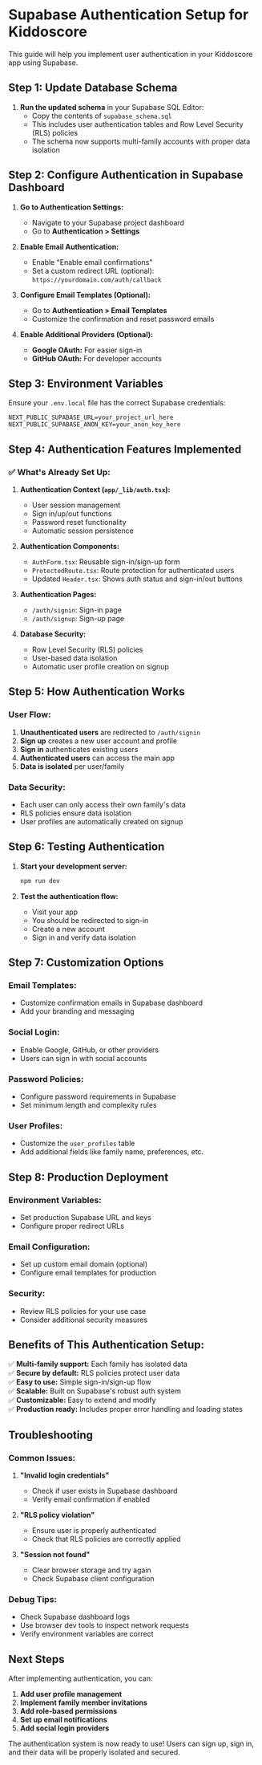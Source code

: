 # Supabase Authentication Setup for Kiddoscore

This guide will help you implement user authentication in your Kiddoscore app using Supabase.

## Step 1: Update Database Schema

1. **Run the updated schema** in your Supabase SQL Editor:
   - Copy the contents of `supabase_schema.sql`
   - This includes user authentication tables and Row Level Security (RLS) policies
   - The schema now supports multi-family accounts with proper data isolation

## Step 2: Configure Authentication in Supabase Dashboard

1. **Go to Authentication Settings:**
   - Navigate to your Supabase project dashboard
   - Go to **Authentication > Settings**

2. **Enable Email Authentication:**
   - Enable "Enable email confirmations"
   - Set a custom redirect URL (optional): `https://yourdomain.com/auth/callback`

3. **Configure Email Templates (Optional):**
   - Go to **Authentication > Email Templates**
   - Customize the confirmation and reset password emails

4. **Enable Additional Providers (Optional):**
   - **Google OAuth:** For easier sign-in
   - **GitHub OAuth:** For developer accounts

## Step 3: Environment Variables

Ensure your `.env.local` file has the correct Supabase credentials:

```env
NEXT_PUBLIC_SUPABASE_URL=your_project_url_here
NEXT_PUBLIC_SUPABASE_ANON_KEY=your_anon_key_here
```

## Step 4: Authentication Features Implemented

### ✅ What's Already Set Up:

1. **Authentication Context (`app/_lib/auth.tsx`):**
   - User session management
   - Sign in/up/out functions
   - Password reset functionality
   - Automatic session persistence

2. **Authentication Components:**
   - `AuthForm.tsx`: Reusable sign-in/sign-up form
   - `ProtectedRoute.tsx`: Route protection for authenticated users
   - Updated `Header.tsx`: Shows auth status and sign-in/out buttons

3. **Authentication Pages:**
   - `/auth/signin`: Sign-in page
   - `/auth/signup`: Sign-up page

4. **Database Security:**
   - Row Level Security (RLS) policies
   - User-based data isolation
   - Automatic user profile creation on signup

## Step 5: How Authentication Works

### User Flow:
1. **Unauthenticated users** are redirected to `/auth/signin`
2. **Sign up** creates a new user account and profile
3. **Sign in** authenticates existing users
4. **Authenticated users** can access the main app
5. **Data is isolated** per user/family

### Data Security:
- Each user can only access their own family's data
- RLS policies ensure data isolation
- User profiles are automatically created on signup

## Step 6: Testing Authentication

1. **Start your development server:**
   ```bash
   npm run dev
   ```

2. **Test the authentication flow:**
   - Visit your app
   - You should be redirected to sign-in
   - Create a new account
   - Sign in and verify data isolation

## Step 7: Customization Options

### Email Templates:
- Customize confirmation emails in Supabase dashboard
- Add your branding and messaging

### Social Login:
- Enable Google, GitHub, or other providers
- Users can sign in with social accounts

### Password Policies:
- Configure password requirements in Supabase
- Set minimum length and complexity rules

### User Profiles:
- Customize the `user_profiles` table
- Add additional fields like family name, preferences, etc.

## Step 8: Production Deployment

### Environment Variables:
- Set production Supabase URL and keys
- Configure proper redirect URLs

### Email Configuration:
- Set up custom email domain (optional)
- Configure email templates for production

### Security:
- Review RLS policies for your use case
- Consider additional security measures

## Benefits of This Authentication Setup:

✅ **Multi-family support:** Each family has isolated data  
✅ **Secure by default:** RLS policies protect user data  
✅ **Easy to use:** Simple sign-in/sign-up flow  
✅ **Scalable:** Built on Supabase's robust auth system  
✅ **Customizable:** Easy to extend and modify  
✅ **Production ready:** Includes proper error handling and loading states  

## Troubleshooting

### Common Issues:

1. **"Invalid login credentials"**
   - Check if user exists in Supabase dashboard
   - Verify email confirmation if enabled

2. **"RLS policy violation"**
   - Ensure user is properly authenticated
   - Check that RLS policies are correctly applied

3. **"Session not found"**
   - Clear browser storage and try again
   - Check Supabase client configuration

### Debug Tips:
- Check Supabase dashboard logs
- Use browser dev tools to inspect network requests
- Verify environment variables are correct

## Next Steps

After implementing authentication, you can:

1. **Add user profile management**
2. **Implement family member invitations**
3. **Add role-based permissions**
4. **Set up email notifications**
5. **Add social login providers**

The authentication system is now ready to use! Users can sign up, sign in, and their data will be properly isolated and secured. 
